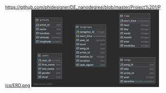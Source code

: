 
https://github.com/phidesigner/DE_nanodegree/blob/master/Project%201/Pics/ERD.png
<img src="Project 1/Pics/ERD.png" height="250">
